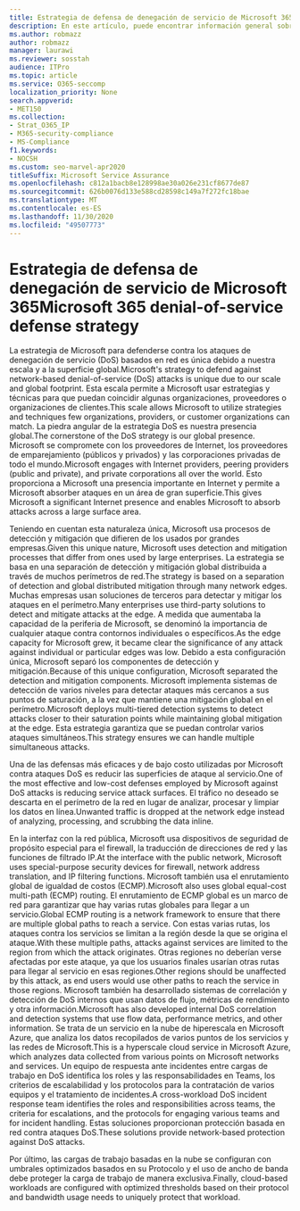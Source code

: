 ```yaml
---
title: Estrategia de defensa de denegación de servicio de Microsoft 365
description: En este artículo, puede encontrar información general sobre la estrategia de defensa de Microsoft para ataques por denegación de servicio (DoS).
ms.author: robmazz
author: robmazz
manager: laurawi
ms.reviewer: sosstah
audience: ITPro
ms.topic: article
ms.service: O365-seccomp
localization_priority: None
search.appverid:
- MET150
ms.collection:
- Strat_O365_IP
- M365-security-compliance
- MS-Compliance
f1.keywords:
- NOCSH
ms.custom: seo-marvel-apr2020
titleSuffix: Microsoft Service Assurance
ms.openlocfilehash: c812a1bacb8e128998ae30a026e231cf8677de87
ms.sourcegitcommit: 626b0076d133e588cd28598c149a7f272fc18bae
ms.translationtype: MT
ms.contentlocale: es-ES
ms.lasthandoff: 11/30/2020
ms.locfileid: "49507773"
---
```

# <a name="microsoft-365-denial-of-service-defense-strategy"></a><span data-ttu-id="c6263-103">Estrategia de defensa de denegación de servicio de Microsoft 365</span><span class="sxs-lookup"><span data-stu-id="c6263-103">Microsoft 365 denial-of-service defense strategy</span></span>

<span data-ttu-id="c6263-104">La estrategia de Microsoft para defenderse contra los ataques de denegación de servicio (DoS) basados en red es única debido a nuestra escala y a la superficie global.</span><span class="sxs-lookup"><span data-stu-id="c6263-104">Microsoft's strategy to defend against network-based denial-of-service (DoS) attacks is unique due to our scale and global footprint.</span></span> <span data-ttu-id="c6263-105">Esta escala permite a Microsoft usar estrategias y técnicas para que puedan coincidir algunas organizaciones, proveedores o organizaciones de clientes.</span><span class="sxs-lookup"><span data-stu-id="c6263-105">This scale allows Microsoft to utilize strategies and techniques few organizations, providers, or customer organizations can match.</span></span> <span data-ttu-id="c6263-106">La piedra angular de la estrategia DoS es nuestra presencia global.</span><span class="sxs-lookup"><span data-stu-id="c6263-106">The cornerstone of the DoS strategy is our global presence.</span></span> <span data-ttu-id="c6263-107">Microsoft se compromete con los proveedores de Internet, los proveedores de emparejamiento (públicos y privados) y las corporaciones privadas de todo el mundo.</span><span class="sxs-lookup"><span data-stu-id="c6263-107">Microsoft engages with Internet providers, peering providers (public and private), and private corporations all over the world.</span></span> <span data-ttu-id="c6263-108">Esto proporciona a Microsoft una presencia importante en Internet y permite a Microsoft absorber ataques en un área de gran superficie.</span><span class="sxs-lookup"><span data-stu-id="c6263-108">This gives Microsoft a significant Internet presence and enables Microsoft to absorb attacks across a large surface area.</span></span>

<span data-ttu-id="c6263-109">Teniendo en cuentan esta naturaleza única, Microsoft usa procesos de detección y mitigación que difieren de los usados por grandes empresas.</span><span class="sxs-lookup"><span data-stu-id="c6263-109">Given this unique nature, Microsoft uses detection and mitigation processes that differ from ones used by large enterprises.</span></span> <span data-ttu-id="c6263-110">La estrategia se basa en una separación de detección y mitigación global distribuida a través de muchos perímetros de red.</span><span class="sxs-lookup"><span data-stu-id="c6263-110">The strategy is based on a separation of detection and global distributed mitigation through many network edges.</span></span> <span data-ttu-id="c6263-111">Muchas empresas usan soluciones de terceros para detectar y mitigar los ataques en el perímetro.</span><span class="sxs-lookup"><span data-stu-id="c6263-111">Many enterprises use third-party solutions to detect and mitigate attacks at the edge.</span></span> <span data-ttu-id="c6263-112">A medida que aumentaba la capacidad de la periferia de Microsoft, se denominó la importancia de cualquier ataque contra contornos individuales o específicos.</span><span class="sxs-lookup"><span data-stu-id="c6263-112">As the edge capacity for Microsoft grew, it became clear the significance of any attack against individual or particular edges was low.</span></span> <span data-ttu-id="c6263-113">Debido a esta configuración única, Microsoft separó los componentes de detección y mitigación.</span><span class="sxs-lookup"><span data-stu-id="c6263-113">Because of this unique configuration, Microsoft separated the detection and mitigation components.</span></span> <span data-ttu-id="c6263-114">Microsoft implementa sistemas de detección de varios niveles para detectar ataques más cercanos a sus puntos de saturación, a la vez que mantiene una mitigación global en el perímetro.</span><span class="sxs-lookup"><span data-stu-id="c6263-114">Microsoft deploys multi-tiered detection systems to detect attacks closer to their saturation points while maintaining global mitigation at the edge.</span></span> <span data-ttu-id="c6263-115">Esta estrategia garantiza que se puedan controlar varios ataques simultáneos.</span><span class="sxs-lookup"><span data-stu-id="c6263-115">This strategy ensures we can handle multiple simultaneous attacks.</span></span>

<span data-ttu-id="c6263-116">Una de las defensas más eficaces y de bajo costo utilizadas por Microsoft contra ataques DoS es reducir las superficies de ataque al servicio.</span><span class="sxs-lookup"><span data-stu-id="c6263-116">One of the most effective and low-cost defenses employed by Microsoft against DoS attacks is reducing service attack surfaces.</span></span> <span data-ttu-id="c6263-117">El tráfico no deseado se descarta en el perímetro de la red en lugar de analizar, procesar y limpiar los datos en línea.</span><span class="sxs-lookup"><span data-stu-id="c6263-117">Unwanted traffic is dropped at the network edge instead of analyzing, processing, and scrubbing the data inline.</span></span>

<span data-ttu-id="c6263-118">En la interfaz con la red pública, Microsoft usa dispositivos de seguridad de propósito especial para el firewall, la traducción de direcciones de red y las funciones de filtrado IP.</span><span class="sxs-lookup"><span data-stu-id="c6263-118">At the interface with the public network, Microsoft uses special-purpose security devices for firewall, network address translation, and IP filtering functions.</span></span> <span data-ttu-id="c6263-119">Microsoft también usa el enrutamiento global de igualdad de costos (ECMP).</span><span class="sxs-lookup"><span data-stu-id="c6263-119">Microsoft also uses global equal-cost multi-path (ECMP) routing.</span></span> <span data-ttu-id="c6263-120">El enrutamiento de ECMP global es un marco de red para garantizar que hay varias rutas globales para llegar a un servicio.</span><span class="sxs-lookup"><span data-stu-id="c6263-120">Global ECMP routing is a network framework to ensure that there are multiple global paths to reach a service.</span></span> <span data-ttu-id="c6263-121">Con estas varias rutas, los ataques contra los servicios se limitan a la región desde la que se origina el ataque.</span><span class="sxs-lookup"><span data-stu-id="c6263-121">With these multiple paths, attacks against services are limited to the region from which the attack originates.</span></span> <span data-ttu-id="c6263-122">Otras regiones no deberían verse afectadas por este ataque, ya que los usuarios finales usarían otras rutas para llegar al servicio en esas regiones.</span><span class="sxs-lookup"><span data-stu-id="c6263-122">Other regions should be unaffected by this attack, as end users would use other paths to reach the service in those regions.</span></span> <span data-ttu-id="c6263-123">Microsoft también ha desarrollado sistemas de correlación y detección de DoS internos que usan datos de flujo, métricas de rendimiento y otra información.</span><span class="sxs-lookup"><span data-stu-id="c6263-123">Microsoft has also developed internal DoS correlation and detection systems that use flow data, performance metrics, and other information.</span></span> <span data-ttu-id="c6263-124">Se trata de un servicio en la nube de hiperescala en Microsoft Azure, que analiza los datos recopilados de varios puntos de los servicios y las redes de Microsoft.</span><span class="sxs-lookup"><span data-stu-id="c6263-124">This is a hyperscale cloud service in Microsoft Azure, which analyzes data collected from various points on Microsoft networks and services.</span></span> <span data-ttu-id="c6263-125">Un equipo de respuesta ante incidentes entre cargas de trabajo en DoS identifica los roles y las responsabilidades en Teams, los criterios de escalabilidad y los protocolos para la contratación de varios equipos y el tratamiento de incidentes.</span><span class="sxs-lookup"><span data-stu-id="c6263-125">A cross-workload DoS incident response team identifies the roles and responsibilities across teams, the criteria for escalations, and the protocols for engaging various teams and for incident handling.</span></span> <span data-ttu-id="c6263-126">Estas soluciones proporcionan protección basada en red contra ataques DoS.</span><span class="sxs-lookup"><span data-stu-id="c6263-126">These solutions provide network-based protection against DoS attacks.</span></span>

<span data-ttu-id="c6263-127">Por último, las cargas de trabajo basadas en la nube se configuran con umbrales optimizados basados en su Protocolo y el uso de ancho de banda debe proteger la carga de trabajo de manera exclusiva.</span><span class="sxs-lookup"><span data-stu-id="c6263-127">Finally, cloud-based workloads are configured with optimized thresholds based on their protocol and bandwidth usage needs to uniquely protect that workload.</span></span>
